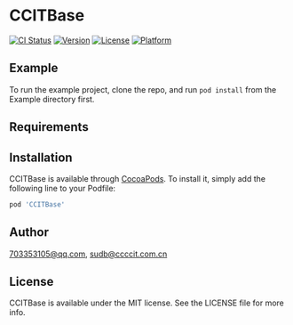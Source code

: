 # CCITBase

[![CI Status](https://img.shields.io/travis/703353105@qq.com/CCITBase.svg?style=flat)](https://travis-ci.org/703353105@qq.com/CCITBase)
[![Version](https://img.shields.io/cocoapods/v/CCITBase.svg?style=flat)](https://cocoapods.org/pods/CCITBase)
[![License](https://img.shields.io/cocoapods/l/CCITBase.svg?style=flat)](https://cocoapods.org/pods/CCITBase)
[![Platform](https://img.shields.io/cocoapods/p/CCITBase.svg?style=flat)](https://cocoapods.org/pods/CCITBase)

## Example

To run the example project, clone the repo, and run `pod install` from the Example directory first.

## Requirements

## Installation

CCITBase is available through [CocoaPods](https://cocoapods.org). To install
it, simply add the following line to your Podfile:

```ruby
pod 'CCITBase'
```

## Author

703353105@qq.com, sudb@ccccit.com.cn

## License

CCITBase is available under the MIT license. See the LICENSE file for more info.
